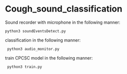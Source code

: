 # Cough_sound_classification

Sound recorder with microphone in the following manner:

    python3 soundEventsDetect.py
    
classification in the following manner:

     python3 audio_monitor.py
     
train CPCSC model in the following manner:

     python3 train.py
